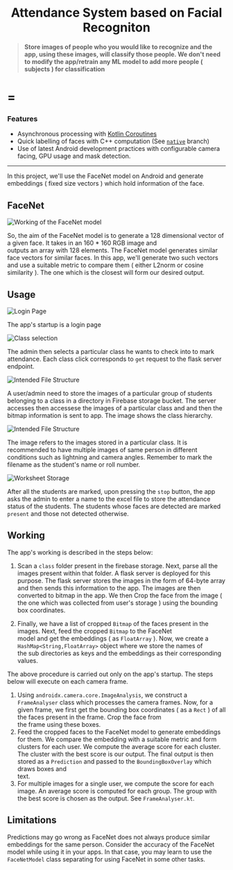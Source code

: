 
<div align="center">
  <h1>Attendance System based on Facial Recogniton</h1>
</div>

> **Store images of people who you would like to recognize and the app, using these images, will classify those people. 
We don't need to modify the app/retrain any ML model to add more people ( subjects ) for classification**  

=
=
 
 
### Features

* Asynchronous processing with [Kotlin Coroutines](https://developer.android.com/kotlin/coroutines)
* Quick labelling of faces with C++ computation (See [`native`](https://github.com/shubham0204/FaceRecognition_With_FaceNet_Android/tree/native) branch)
* Use of latest Android development practices with configurable camera facing, GPU usage and mask detection.

---


In this project, we'll use the FaceNet model on Android and generate embeddings ( fixed size vectors ) which hold information of the face.  
  

  
## FaceNet

![Working of the FaceNet model](images/fig_1.png)

So, the aim of the FaceNet model is to generate a 128 dimensional vector of a given face. It takes in an 160 * 160 RGB image and   
outputs an array with 128 elements. 
The FaceNet model generates similar face vectors for similar faces.
In this app, we'll generate two such vectors and use a suitable metric to compare them ( either L2norm or cosine similarity ). 
The one which is the closest will form our desired output.  

  
## Usage
![Login Page](images/Picture1.jpg)


The app's startup is a login page

![Class selection](images/Picture5.jpg)


The admin then selects a particular class he wants to check into to mark attendance. Each class click corresponds to `get` request to the flask server endpoint.

![Intended File Structure](images/firebase1.jpg)


  
A user/admin need to store the images of a particular group of students belonging to a class in a directory in Firebase storage bucket. The server accesses then accessese the images of a particular class and and then the bitmap information is sent to app.
The image shows the class hierarchy.

![Intended File Structure](images/firebase2.jpg)


The image refers to the images stored in a particular class. It is recommended to have multiple images of same person in different conditions such as lightning and camera angles. Remember to mark the filename as the student's name or roll number.


![Worksheet Storage](images/Picture3.jpg)

After all the students are marked, upon pressing the `stop` button, the app asks the admin to enter a name to the excel file to store the attendance status of the students. The students whose faces are detected are marked `present` and those not detected otherwise.


  
## Working  

  
The app's working is described in the steps below:
  
1. Scan a `class` folder present in the firebase storage. Next, parse all the images present within that folder. A flask server is deployed for this purpose. The flask server stores the images in the form of 64-byte array and then sends this information to the app. The images are then converted to bitmap in the app. 
 We then  Crop the face from the image ( the one which was collected from user's storage ) using the bounding box coordinates.   
  
2. Finally, we have a list of cropped `Bitmap` of the faces present in the images. Next, feed the cropped `Bitmap` to the FaceNet   
model and get the embeddings ( as `FloatArray` ). Now, we create a `HashMap<String,FloatArray>` object where we store the names of   
the sub directories as keys and the embeddings as their corresponding values. 
   

The above procedure is carried out only on the app's startup. The steps below will execute on each camera frame.  
  
1. Using `androidx.camera.core.ImageAnalysis`, we construct a `FrameAnalyser` class which processes the camera frames. Now, for a   
given frame, we first get the bounding box coordinates ( as a `Rect` ) of all the faces present in the frame. Crop the face from   
the frame using these boxes.  
2. Feed the cropped faces to the FaceNet model to generate embeddings for them. We compare the embedding with a suitable metric and
form clusters for each user. We compute the average score for each cluster. The cluster with the best score is our output.
The final output is then stored as a `Prediction` and passed to the `BoundingBoxOverlay` which draws boxes and   
text.  
3. For multiple images for a single user, we compute the score for each image. An average score is computed for each group.
  The group with the best score is chosen as the output. See `FrameAnalyser.kt`.


## Limitations  
  
Predictions may go wrong as FaceNet does not always produce similar embeddings for the same person. 
Consider the accuracy of the FaceNet model while using it in your apps. In that case, you may learn to use the `FaceNetModel` class separating for using FaceNet in some other tasks.  



